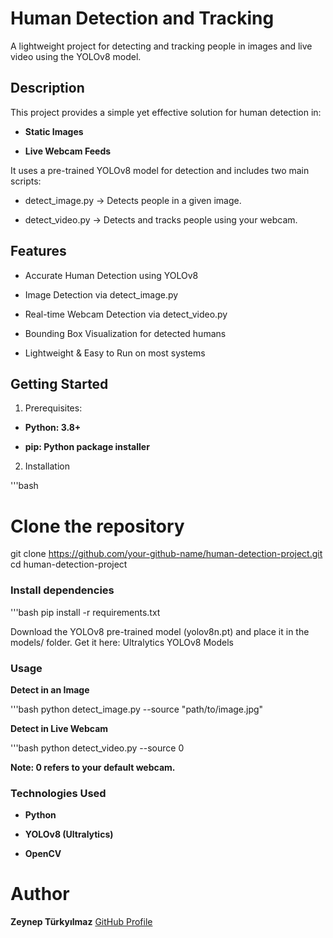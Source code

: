 # Human Detection and Tracking

A lightweight project for detecting and tracking people in images and live video using the YOLOv8 model.

## Description

This project provides a simple yet effective solution for human detection in:

- **Static Images**

- **Live Webcam Feeds**

It uses a pre-trained YOLOv8 model for detection and includes two main scripts:

- detect_image.py → Detects people in a given image.

- detect_video.py → Detects and tracks people using your webcam.

## Features
- Accurate Human Detection using YOLOv8

- Image Detection via detect_image.py

- Real-time Webcam Detection via detect_video.py

- Bounding Box Visualization for detected humans

- Lightweight & Easy to Run on most systems

## Getting Started
1. Prerequisites:

- **Python: 3.8+**

- **pip: Python package installer**

2. Installation

'''bash
# Clone the repository
git clone https://github.com/your-github-name/human-detection-project.git
cd human-detection-project


### Install dependencies

'''bash
pip install -r requirements.txt


Download the YOLOv8 pre-trained model (yolov8n.pt) and place it in the models/ folder.
Get it here: Ultralytics YOLOv8 Models

### Usage

**Detect in an Image**

'''bash
python detect_image.py --source "path/to/image.jpg"


**Detect in Live Webcam**

'''bash
python detect_video.py --source 0


**Note: 0 refers to your default webcam.**

### Technologies Used
- **Python**

- **YOLOv8 (Ultralytics)**

- **OpenCV**

# Author
**Zeynep Türkyılmaz** [GitHub Profile](https://github.com/ZeynepTurkyilmaz/human-detection-project.git)

